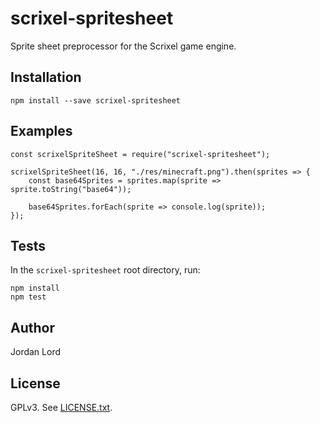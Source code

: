 # scrixel-spritesheet

Sprite sheet preprocessor for the Scrixel game engine.

## Installation

`npm install --save scrixel-spritesheet`

## Examples

```
const scrixelSpriteSheet = require("scrixel-spritesheet");

scrixelSpriteSheet(16, 16, "./res/minecraft.png").then(sprites => {
    const base64Sprites = sprites.map(sprite => sprite.toString("base64"));

    base64Sprites.forEach(sprite => console.log(sprite));
});
```

## Tests

In the `scrixel-spritesheet` root directory, run:

```
npm install
npm test
```

## Author

Jordan Lord

## License 

GPLv3. See [LICENSE.txt](LICENSE.txt).

